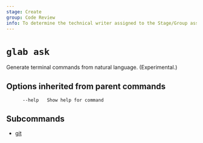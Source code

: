 ```yaml
---
stage: Create
group: Code Review
info: To determine the technical writer assigned to the Stage/Group associated with this page, see https://about.gitlab.com/handbook/product/ux/technical-writing/#assignments
---
```


<!--
This documentation is auto generated by a script.
Please do not edit this file directly. Run `make gen-docs` instead.
-->

# `glab ask`

Generate terminal commands from natural language. (Experimental.)

## Options inherited from parent commands

```plaintext
      --help   Show help for command
```

## Subcommands

- [git](git.md)
